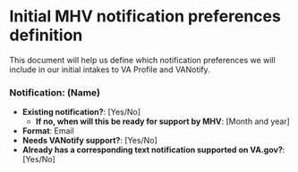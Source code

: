 # Initial MHV notification preferences definition

This document will help us define which notification preferences we will include in our initial intakes to VA Profile and VANotify.

### Notification: (Name)

- **Existing notification?**: [Yes/No]
  - **If no, when will this be ready for support by MHV**: [Month and year]
- **Format**: Email
- **Needs VANotify support?**: [Yes/No]
- **Already has a corresponding text notification supported on VA.gov?**: [Yes/No]
